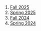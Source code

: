 1. [Fall 2025](fall-2025)
1. [Spring 2025](https://sites.google.com/view/nikitazhivotovskiy/stat151a)
1. [Fall 2024](fall-2024)
1. [Spring 2024](spring-2024)
